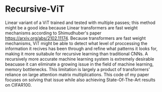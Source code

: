 # Recursive-ViT
Linear variant of a ViT trained and tested with multiple passes; this method might be a good idea because Linear transformers are fast weight mechanisms according to 
Shimudhuber's paper https://arxiv.org/abs/2102.11174. Because transformers are fast weight mechanisms, ViT might be able to detect what level of proccessing the information it 
recives has been through and refine what patterns it looks for, making it more suitabule for recursive learning than traditional CNNs. A recursively more accurate machine learning 
system is extremely desirable beacuase it can eliminate a growing issue in the field of machine learning, memory bottlenecks. This limitation is largely a product of transformers' 
reliance on large attention matrix multiplications. This code of my paper focuses on solving that issue while also achieving State-Of-The-Art results on CIFAR100.
